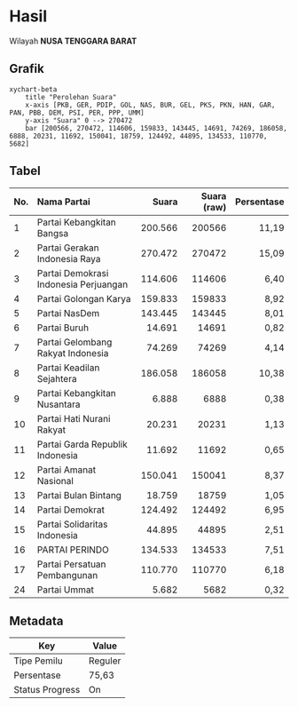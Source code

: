 # Hasil

Wilayah **NUSA TENGGARA BARAT**

## Grafik

```mermaid
xychart-beta
    title "Perolehan Suara"
    x-axis [PKB, GER, PDIP, GOL, NAS, BUR, GEL, PKS, PKN, HAN, GAR, PAN, PBB, DEM, PSI, PER, PPP, UMM]
    y-axis "Suara" 0 --> 270472
    bar [200566, 270472, 114606, 159833, 143445, 14691, 74269, 186058, 6888, 20231, 11692, 150041, 18759, 124492, 44895, 134533, 110770, 5682]
```

## Tabel

| No. | Nama Partai                           | Suara   | Suara (raw) | Persentase |
|:--- |:------------------------------------- | -------:| -----------:| ----------:|
| 1   | Partai Kebangkitan Bangsa             | 200.566 | 200566      | 11,19      |
| 2   | Partai Gerakan Indonesia Raya         | 270.472 | 270472      | 15,09      |
| 3   | Partai Demokrasi Indonesia Perjuangan | 114.606 | 114606      | 6,40       |
| 4   | Partai Golongan Karya                 | 159.833 | 159833      | 8,92       |
| 5   | Partai NasDem                         | 143.445 | 143445      | 8,01       |
| 6   | Partai Buruh                          | 14.691  | 14691       | 0,82       |
| 7   | Partai Gelombang Rakyat Indonesia     | 74.269  | 74269       | 4,14       |
| 8   | Partai Keadilan Sejahtera             | 186.058 | 186058      | 10,38      |
| 9   | Partai Kebangkitan Nusantara          | 6.888   | 6888        | 0,38       |
| 10  | Partai Hati Nurani Rakyat             | 20.231  | 20231       | 1,13       |
| 11  | Partai Garda Republik Indonesia       | 11.692  | 11692       | 0,65       |
| 12  | Partai Amanat Nasional                | 150.041 | 150041      | 8,37       |
| 13  | Partai Bulan Bintang                  | 18.759  | 18759       | 1,05       |
| 14  | Partai Demokrat                       | 124.492 | 124492      | 6,95       |
| 15  | Partai Solidaritas Indonesia          | 44.895  | 44895       | 2,51       |
| 16  | PARTAI PERINDO                        | 134.533 | 134533      | 7,51       |
| 17  | Partai Persatuan Pembangunan          | 110.770 | 110770      | 6,18       |
| 24  | Partai Ummat                          | 5.682   | 5682        | 0,32       |


## Metadata

| Key             | Value   |
| --------------- | ------- |
| Tipe Pemilu     | Reguler |
| Persentase      | 75,63   |
| Status Progress | On      |



